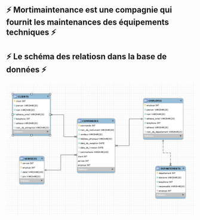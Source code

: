 

## :zap: Mortimaintenance est une compagnie qui fournit les maintenances des équipements techniques :zap:


## :zap: Le schéma des relatiosn dans la base de données :zap:

![image](image/7.PNG)
